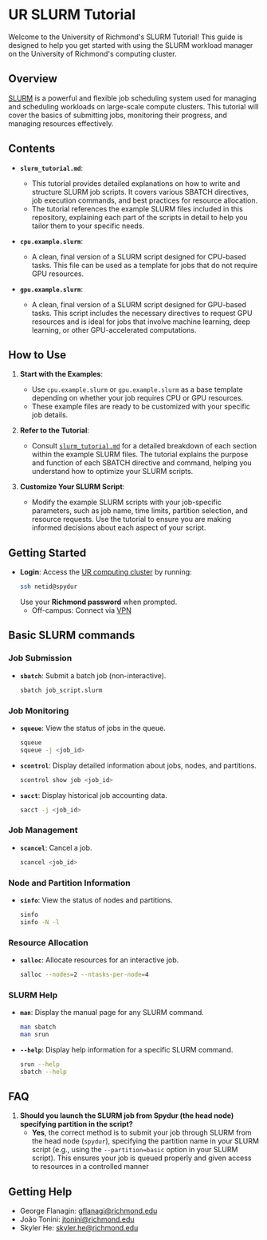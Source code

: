 # UR SLURM Tutorial

Welcome to the University of Richmond's SLURM Tutorial! This guide is designed to help you get started with using the SLURM workload manager on the University of Richmond's computing cluster.

## Overview

[SLURM](https://slurm.schedmd.com/) is a powerful and flexible job scheduling system used for managing and scheduling workloads on large-scale compute clusters. This tutorial will cover the basics of submitting jobs, monitoring their progress, and managing resources effectively.

## Contents

- **`slurm_tutorial.md`**: 
  - This tutorial provides detailed explanations on how to write and structure SLURM job scripts. It covers various SBATCH directives, job execution commands, and best practices for resource allocation.
  - The tutorial references the example SLURM files included in this repository, explaining each part of the scripts in detail to help you tailor them to your specific needs.

- **`cpu.example.slurm`**:
  - A clean, final version of a SLURM script designed for CPU-based tasks. This file can be used as a template for jobs that do not require GPU resources.

- **`gpu.example.slurm`**:
  - A clean, final version of a SLURM script designed for GPU-based tasks. This script includes the necessary directives to request GPU resources and is ideal for jobs that involve machine learning, deep learning, or other GPU-accelerated computations.

## How to Use

1. **Start with the Examples**:
   - Use `cpu.example.slurm` or `gpu.example.slurm` as a base template depending on whether your job requires CPU or GPU resources.
   - These example files are ready to be customized with your specific job details.

2. **Refer to the Tutorial**:
   - Consult [`slurm_tutorial.md`](slurm_tutorial.md) for a detailed breakdown of each section within the example SLURM files. The tutorial explains the purpose and function of each SBATCH directive and command, helping you understand how to optimize your SLURM scripts.

3. **Customize Your SLURM Script**:
   - Modify the example SLURM scripts with your job-specific parameters, such as job name, time limits, partition selection, and resource requests. Use the tutorial to ensure you are making informed decisions about each aspect of your script.


## Getting Started
- **Login**: Access the [UR computing cluster](https://data.richmond.edu/About-HPC-at-UR/index.html) by running:
  ```bash
  ssh netid@spydur
  ```
  Use your **Richmond password** when prompted.
    - Off-campus: Connect via [VPN](https://spidertechnet.richmond.edu/TDClient/1955/Portal/KB/ArticleDet?ID=125025)

## Basic SLURM commands

### Job Submission
- **`sbatch`**: Submit a batch job (non-interactive).
    ```bash
    sbatch job_script.slurm
    ```

### Job Monitoring

- **`squeue`**: View the status of jobs in the queue.
  ```bash
  squeue
  squeue -j <job_id>
  ```

- **`scontrol`**: Display detailed information about jobs, nodes, and partitions.
  ```bash
  scontrol show job <job_id>
  ```

- **`sacct`**: Display historical job accounting data.
  ```bash
  sacct -j <job_id>
  ```

### Job Management

- **`scancel`**: Cancel a job.
  ```bash
  scancel <job_id>
  ```

### Node and Partition Information

- **`sinfo`**: View the status of nodes and partitions.
  ```bash
  sinfo
  sinfo -N -l
  ```

### Resource Allocation

- **`salloc`**: Allocate resources for an interactive job.
  ```bash
  salloc --nodes=2 --ntasks-per-node=4
  ```

### SLURM Help

- **`man`**: Display the manual page for any SLURM command.
  ```bash
  man sbatch
  man srun
  ```

- **`--help`**: Display help information for a specific SLURM command.
  ```bash
  srun --help
  sbatch --help
  ```

## FAQ
1. **Should you launch the SLURM job from Spydur (the head node) specifying partition in the script?**
   - **Yes**, the correct method is to submit your job through SLURM from the head node (`spydur`), specifying the partition name in your SLURM script (e.g., using the `--partition=basic` option in your SLURM script). This ensures your job is queued properly and given access to resources in a controlled manner 
## Getting Help
+ George Flanagin: [gflanagi@richmond.edu](mailto:gflanagi@richmond.edu)
+ João Tonini: [jtonini@richmond.edu](mailto:jtonini@richmond.edu)
+ Skyler He: [skyler.he@richmond.edu](mailto:skyler.he@richmond.edu)
